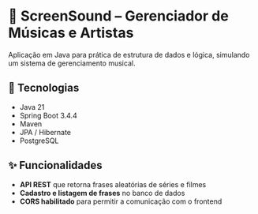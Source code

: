 # 🎵 ScreenSound – Gerenciador de Músicas e Artistas

Aplicação em Java para prática de estrutura de dados e lógica, simulando um sistema de gerenciamento musical.

## 🔧 Tecnologias
- Java 21
- Spring Boot 3.4.4
- Maven
- JPA / Hibernate
- PostgreSQL

## ✨ Funcionalidades
- **API REST** que retorna frases aleatórias de séries e filmes
- **Cadastro e listagem de frases** no banco de dados
- **CORS habilitado** para permitir a comunicação com o frontend

